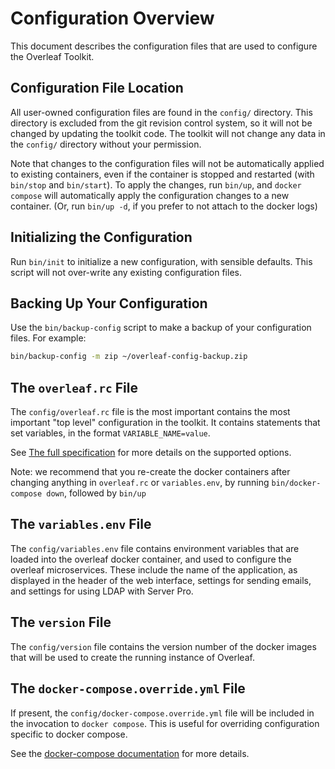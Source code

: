 # Configuration Overview

This document describes the configuration files that are used to configure the Overleaf Toolkit.


## Configuration File Location

All user-owned configuration files are found in the `config/` directory.
This directory is excluded from the git revision control system, so it will not be changed by updating the toolkit code. The toolkit will not change any data in the `config/` directory without your permission.

Note that changes to the configuration files will not be automatically applied
to existing containers, even if the container is stopped and restarted (with
`bin/stop` and `bin/start`). To apply the changes, run `bin/up`, and
`docker compose` will automatically apply the configuration changes to a new
container. (Or, run `bin/up -d`, if you prefer to not attach to the docker logs)


## Initializing the Configuration

Run `bin/init` to initialize a new configuration, with sensible defaults.
This script will not over-write any existing configuration files.


## Backing Up Your Configuration

Use the `bin/backup-config` script to make a backup of your configuration files.
For example: 

```sh
bin/backup-config -m zip ~/overleaf-config-backup.zip
```


## The `overleaf.rc` File

The `config/overleaf.rc` file is the most important contains the most important "top level" configuration in the toolkit. It contains statements that set variables, in the format `VARIABLE_NAME=value`.


See [The full specification](./overleaf-rc.md) for more details on the supported options. 

Note: we recommend that you re-create the docker containers after changing anything in `overleaf.rc` or `variables.env`, by running `bin/docker-compose down`, followed by `bin/up`


## The `variables.env` File

The `config/variables.env` file contains environment variables that are loaded into the overleaf docker container, and used to configure the overleaf microservices. These include the name of the application, as displayed in the header of the web interface, settings for sending emails, and settings for using LDAP with Server Pro.


## The `version` File

The `config/version` file contains the version number of the docker images that will be used to create the running instance of Overleaf.


## The `docker-compose.override.yml` File

If present, the `config/docker-compose.override.yml` file will be included in the invocation to `docker compose`. This is useful for overriding configuration specific to docker compose.

See the [docker-compose documentation](https://docs.docker.com/compose/how-tos/multiple-compose-files/merge/) for more details.
